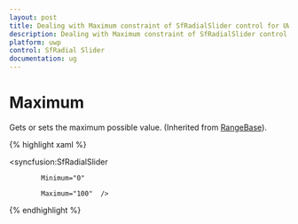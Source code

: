 ```yaml
---
layout: post
title: Dealing with Maximum constraint of SfRadialSlider control for UWP
description: Dealing with Maximum constraint of SfRadialSlider control for UWP
platform: uwp
control: SfRadial Slider 
documentation: ug
---
```


# Maximum

Gets or sets the maximum possible value. (Inherited from [RangeBase](http://msdn.microsoft.com/en-us/library/windows/apps/windows.ui.xaml.controls.primitives.rangebase.aspx)).

{% highlight xaml %}

<syncfusion:SfRadialSlider

            Minimum="0" 

            Maximum="100"  />

{% endhighlight %}
